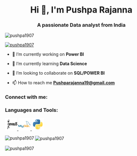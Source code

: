<h1 align="center">Hi 👋, I'm Pushpa Rajanna</h1>
<h3 align="center">A passionate Data analyst from India</h3>

<p align="left"> <img src="https://komarev.com/ghpvc/?username=pushpa1907&label=Profile%20views&color=0e75b6&style=flat" alt="pushpa1907" /> </p>

<p align="left"> <a href="https://github.com/ryo-ma/github-profile-trophy"><img src="https://github-profile-trophy.vercel.app/?username=pushpa1907" alt="pushpa1907" /></a> </p>

- 🔭 I’m currently working on **Power BI**

- 🌱 I’m currently learning **Data Science**

- 👯 I’m looking to collaborate on **SQL/POWER BI**

- 📫 How to reach me **Pushparajanna19@gmail.com**

<h3 align="left">Connect with me:</h3>
<p align="left">
</p>

<h3 align="left">Languages and Tools:</h3>
<p align="left"> <a href="https://canvasjs.com" target="_blank" rel="noreferrer"> <img src="https://raw.githubusercontent.com/Hardik0307/Hardik0307/master/assets/canvasjs-charts.svg" alt="canvasjs" width="40" height="40"/> </a> <a href="https://www.mysql.com/" target="_blank" rel="noreferrer"> <img src="https://raw.githubusercontent.com/devicons/devicon/master/icons/mysql/mysql-original-wordmark.svg" alt="mysql" width="40" height="40"/> </a> <a href="https://www.python.org" target="_blank" rel="noreferrer"> <img src="https://raw.githubusercontent.com/devicons/devicon/master/icons/python/python-original.svg" alt="python" width="40" height="40"/> </a> </p>

<p><img align="left" src="https://github-readme-stats.vercel.app/api/top-langs?username=pushpa1907&show_icons=true&locale=en&layout=compact" alt="pushpa1907" /></p>

<p>&nbsp;<img align="center" src="https://github-readme-stats.vercel.app/api?username=pushpa1907&show_icons=true&locale=en" alt="pushpa1907" /></p>

<p><img align="center" src="https://github-readme-streak-stats.herokuapp.com/?user=pushpa1907&" alt="pushpa1907" /></p>
